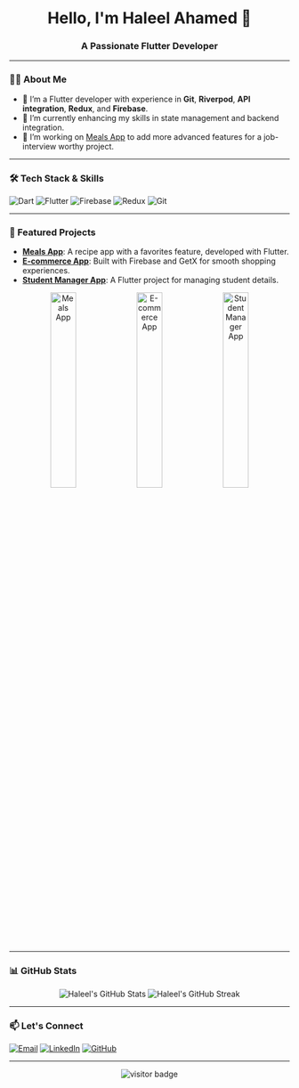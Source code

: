 

<!-- Greeting -->
<h1 align="center">Hello, I'm Haleel Ahamed 👋</h1>
<h3 align="center">A Passionate Flutter Developer</h3>

---

<!-- About Me Section -->
### 👨‍💻 About Me
- 💼 I’m a Flutter developer with experience in **Git**, **Riverpod**, **API integration**, **Redux**, and **Firebase**.
- 🌱 I’m currently enhancing my skills in state management and backend integration.
- 🔭 I’m working on [Meals App](#) to add more advanced features for a job-interview worthy project.

---

<!-- Skills Section with Icons -->
### 🛠️ Tech Stack & Skills
<p align="left">
  <img src="https://img.shields.io/badge/Dart-0175C2?style=for-the-badge&logo=dart&logoColor=white" alt="Dart"/>
  <img src="https://img.shields.io/badge/Flutter-02569B?style=for-the-badge&logo=flutter&logoColor=white" alt="Flutter"/>
  <img src="https://img.shields.io/badge/Firebase-FFCA28?style=for-the-badge&logo=firebase&logoColor=black" alt="Firebase"/>
  <img src="https://img.shields.io/badge/Redux-764ABC?style=for-the-badge&logo=redux&logoColor=white" alt="Redux"/>
  <img src="https://img.shields.io/badge/Git-F05032?style=for-the-badge&logo=git&logoColor=white" alt="Git"/>
</p>

---

<!-- Projects Section -->
### 📂 Featured Projects
- **[Meals App](https://github.com/HALEELAHAMED/Meals)**: A recipe app with a favorites feature, developed with Flutter.
- **[E-commerce App](#)**: Built with Firebase and GetX for smooth shopping experiences.
- **[Student Manager App](#)**: A Flutter project for managing student details.

<!-- Showcase Projects with Images -->
<p align="center">
  <img src="https://your-project-image-link.com/meals-app.png" alt="Meals App" width="30%" />
  <img src="https://your-project-image-link.com/ecommerce-app.png" alt="E-commerce App" width="30%" />
  <img src="https://your-project-image-link.com/student-manager-app.png" alt="Student Manager App" width="30%" />
</p>

---

<!-- GitHub Stats Section -->
### 📊 GitHub Stats
<p align="center">
  <img src="https://github-readme-stats.vercel.app/api?username=HaleelAhamed&show_icons=true&theme=tokyonight" alt="Haleel's GitHub Stats" />
  <img src="https://github-readme-streak-stats.herokuapp.com/?user=HaleelAhamed&theme=tokyonight" alt="Haleel's GitHub Streak" />
</p>

---

<!-- Contact Section -->
### 📫 Let's Connect
<p align="left">
  <a href="mailto:your-email@example.com"><img src="https://img.shields.io/badge/Email-D14836?style=for-the-badge&logo=gmail&logoColor=white" alt="Email"/></a>
  <a href="https://linkedin.com/in/your-profile"><img src="https://img.shields.io/badge/LinkedIn-0077B5?style=for-the-badge&logo=linkedin&logoColor=white" alt="LinkedIn"/></a>
  <a href="https://github.com/HaleelAhamed"><img src="https://img.shields.io/badge/GitHub-181717?style=for-the-badge&logo=github&logoColor=white" alt="GitHub"/></a>
</p>

---

<p align="center">
  <img src="https://visitor-badge.glitch.me/badge?page_id=HaleelAhamed.HaleelAhamed" alt="visitor badge"/>
</p>

